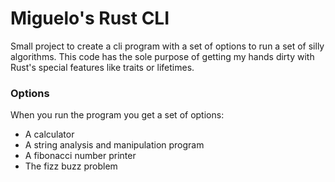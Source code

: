 # Miguelo's Rust CLI

Small project to create a cli program with a set of options to run a set of silly algorithms.
This code has the sole purpose of getting my hands dirty with Rust's special features like traits or lifetimes.

### Options

When you run the program you get a set of options:

- A calculator
- A string analysis and manipulation program
- A fibonacci number printer
- The fizz buzz problem

